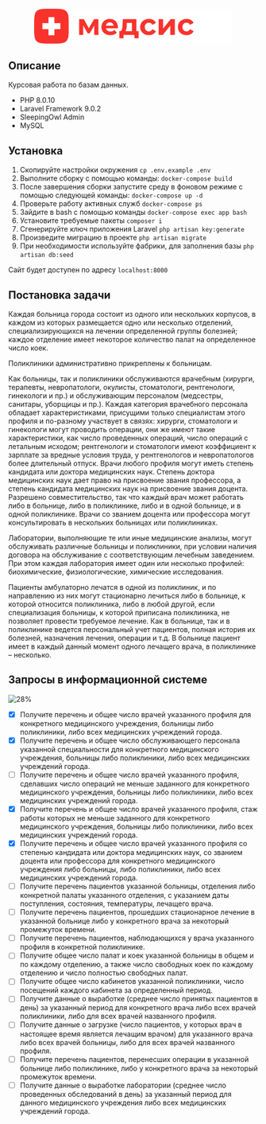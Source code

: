 <p align="center"><img src="./public/images/logo.svg" width="400px" alt="logo"></p>

## Описание

Курсовая работа по базам данных. 

- PHP 8.0.10
- Laravel Framework 9.0.2
- SleepingOwl Admin
- MySQL

## Установка
1. Скопируйте настройки окружения ``cp .env.example .env``
2. Выполните сборку с помощью команды: ``docker-compose build ``
3. После завершения сборки запустите среду в фоновом режиме с помощью следующей команды: ``docker-compose up -d``
4. Проверьте работу активных служб `` docker-compose ps ``
5. Зайдите в bash с помощью команды `` docker-compose exec app bash ``
6. Установите требуемые пакеты ```composer i```
7. Сгенерируйте ключ приложения Laravel ``php artisan key:generate``
8. Произведите миграцию в проекте ```php artisan migrate```
9. При необходимости используйте фабрики, для заполнения базы ```php artisan db:seed```

Сайт будет доступен по адресу ``localhost:8000``

## Постановка задачи

Каждая больница города состоит из одного или нескольких корпусов, в каждом из которых размещается одно или несколько отделений, специализирующихся на лечении определенной группы болезней; каждое отделение имеет некоторое количество палат на определенное число коек.

Поликлиники административно прикреплены к больницам.

Как больницы, так и поликлиники обслуживаются врачебным (хирурги, терапевты, невропатологи, окулисты, стоматологи, рентгенологи, гинекологи и пр.) и обслуживающим персоналом (медсестры, санитары, уборщицы и пр.). Каждая категория врачебного персонала обладает характеристиками, присущими только специалистам этого профиля и по-разному участвует в связях: хирурги, стоматологи и гинекологи могут проводить операции, они же имеют такие характеристики, как число проведенных операций, число операций с летальным исходом; рентгенологи и стоматологи имеют коэффициент к зарплате за вредные условия труда, у рентгенологов и невропатологов более длительный отпуск. Врачи любого профиля могут иметь степень кандидата или доктора медицинских наук. Степень доктора медицинских наук дает право на присвоение звания профессора, а степень кандидата медицинских наук на присвоение звания доцента. Разрешено совместительство, так что каждый врач может работать либо в больнице, либо в поликлинике, либо и в одной больнице, и в одной поликлинике. Врачи со званием доцента или профессора могут консультировать в нескольких больницах или поликлиниках.

Лаборатории, выполняющие те или иные медицинские анализы, могут обслуживать различные больницы и поликлиники, при условии наличия договора на обслуживание с соответствующим лечебным заведением. При этом каждая лаборатория имеет один или несколько профилей: биохимические, физиологические, химические исследования.

Пациенты амбулаторно лечатся в одной из поликлиник, и по направлению из них могут стационарно лечиться либо в больнице, к которой относится поликлиника, либо в любой другой, если специализация больницы, к которой приписана поликлиника, не позволяет провести требуемое лечение. Как в больнице, так и в поликлинике ведется персональный учет пациентов, полная история их болезней, назначения лечения, операции и т.д. В больнице пациент имеет в каждый данный момент одного лечащего врача, в поликлинике – несколько.

## Запросы в информационной системе

![28%](https://progress-bar.dev/28?width=500&title=Готово)

<!-- 4/14 -->

- [X] Получите перечень и общее число врачей указанного профиля для конкретного медицинского учреждения, больницы либо поликлиники, либо всех медицинских учреждений города. 
- [X] Получите перечень и общее число обслуживающего персонала указанной специальности для конкретного медицинского учреждения, больницы либо поликлиники, либо всех медицинских учреждений города. 
- [ ] Получите перечень и общее число врачей указанного профиля, сделавших число операций не меньше заданного для конкретного медицинского учреждения, больницы либо поликлиники, либо всех медицинских учреждений города. 
- [X] Получите перечень и общее число врачей указанного профиля, стаж работы которых не меньше заданного для конкретного медицинского учреждения, больницы либо поликлиники, либо всех медицинских учреждений города. 
- [X] Получите перечень и общее число врачей указанного профиля со степенью кандидата или доктора медицинских наук, со званием доцента или профессора для конкретного медицинского учреждения либо больницы, либо поликлиники, либо всех медицинских учреждений города. 
- [ ] Получите перечень пациентов указанной больницы, отделения либо конкретной палаты указанного отделения, с указанием даты поступления, состояния, температуры, лечащего врача. 
- [ ] Получите перечень пациентов, прошедших стационарное лечение в указанной больнице либо у конкретного врача за некоторый промежуток времени. 
- [ ] Получите перечень пациентов, наблюдающихся у врача указанного профиля в конкретной поликлинике. 
- [ ] Получите общее число палат и коек указанной больницы в общем и по каждому отделению, а также число свободных коек по каждому отделению и число полностью свободных палат. 
- [ ] Получите общее число кабинетов указанной поликлиники, число посещений каждого кабинета за определенный период. 
- [ ] Получите данные о выработке (среднее число принятых пациентов в день) за указанный период для конкретного врача либо всех врачей поликлиники, либо для всех врачей названного профиля. 
- [ ] Получите данные о загрузке (число пациентов, у которых врач в настоящее время является лечащим врачом) для указанного врача либо всех врачей больницы, либо для всех врачей названного профиля. 
- [ ] Получите перечень пациентов, перенесших операции в указанной больнице либо поликлинике, либо у конкретного врача за некоторый промежуток времени. 
- [ ] Получите данные о выработке лаборатории (среднее число проведенных обследований в день) за указанный период для данного медицинского учреждения либо всех медицинских учреждений города. 
